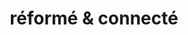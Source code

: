 ---
title: réformé & connecté
site: https://jeanmarcleresche.ch/
description: Jean-Marc Leresche est diacre à La Neuveville
tags:
    - blog
    - diacre
cantons:
    - Berne
---